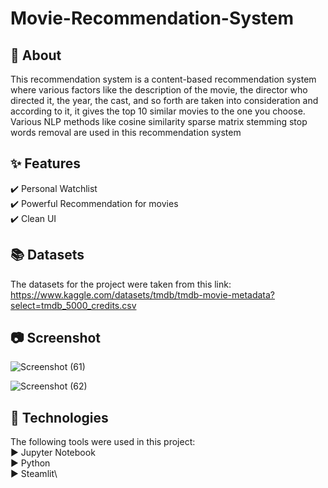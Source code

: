 # Movie-Recommendation-System

## :dart: About ##
This recommendation system is a content-based recommendation system where various factors like the description of the movie, the director who directed it, the year, the cast, and so forth are taken into consideration and according to it, it gives the top 10 similar movies to the one you choose.
Various NLP methods like cosine similarity sparse matrix stemming stop words removal are used in this recommendation system

## :sparkles: Features ##

:heavy_check_mark: Personal Watchlist\
:heavy_check_mark: Powerful Recommendation for movies\
:heavy_check_mark: Clean UI

## :books: Datasets ##
The datasets for the project were taken from this link:
https://www.kaggle.com/datasets/tmdb/tmdb-movie-metadata?select=tmdb_5000_credits.csv

## :camera: Screenshot ##
![Screenshot (61)](https://user-images.githubusercontent.com/53887636/236693002-6dc59bad-6dcd-470b-9e3b-20011b4b8ebf.png)

![Screenshot (62)](https://user-images.githubusercontent.com/53887636/236693025-c7f3f86d-a544-4a83-8453-a1ff6ca8c91c.png)

## :rocket: Technologies ##

The following tools were used in this project: \
:arrow_forward: Jupyter Notebook\
:arrow_forward: Python\
:arrow_forward: Steamlit\
